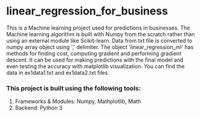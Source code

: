 <h1>linear_regression_for_business</h1>
<p>This is a Machine learning project used for predictions in businesses. The Machine learning algorithm is built with Numpy from the scratch rather than using an external module like Scikit-learn. Data from txt file is converted to numpy array object using ',' delimiter. The object 'linear_regression_ml' has methods for finding cost, computing gradient and performing gradient descent. It can be used for making predictions with the final model and even testing the accuracy with matplotlib visualization. You can find the data in ex1data1.txt and ex1data2.txt files.</p>
<h3>This project is built using the following tools:</h3>
<ol>
  <li>Frameworks & Modules: Numpy, Mathplotlib, Math</li>
  <li>Backend: Python 3</li>
</ol>
